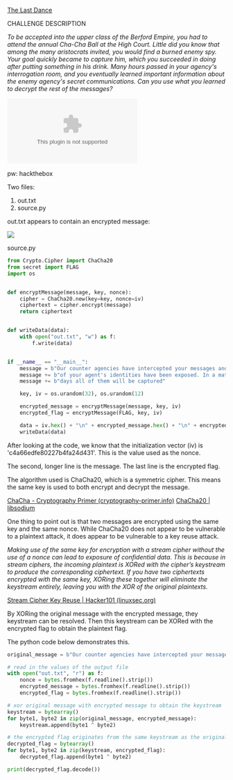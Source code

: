 [The Last Dance](https://app.hackthebox.com/challenges/The%2520Last%2520Dance)

CHALLENGE DESCRIPTION

*To be accepted into the upper class of the Berford Empire, you had to attend the annual Cha-Cha Ball at the High Court. Little did you know that among the many aristocrats invited, you would find a burned enemy spy. Your goal quickly became to capture him, which you succeeded in doing after putting something in his drink. Many hours passed in your agency's interrogation room, and you eventually learned important information about the enemy agency's secret communications. Can you use what you learned to decrypt the rest of the messages?*

![](../../../../_attachments/The%20Last%20Dance.zip)

pw: hackthebox

Two files:

1. out.txt
2. source.py


out.txt appears to contain an encrypted message:

![](../../../../_attachments/Pasted%20image%2020240419144527.png)


source.py

``` python
from Crypto.Cipher import ChaCha20
from secret import FLAG
import os


def encryptMessage(message, key, nonce):
    cipher = ChaCha20.new(key=key, nonce=iv)
    ciphertext = cipher.encrypt(message)
    return ciphertext


def writeData(data):
    with open("out.txt", "w") as f:
        f.write(data)


if __name__ == "__main__":
    message = b"Our counter agencies have intercepted your messages and a lot "
    message += b"of your agent's identities have been exposed. In a matter of "
    message += b"days all of them will be captured"

    key, iv = os.urandom(32), os.urandom(12)

    encrypted_message = encryptMessage(message, key, iv)
    encrypted_flag = encryptMessage(FLAG, key, iv)

    data = iv.hex() + "\n" + encrypted_message.hex() + "\n" + encrypted_flag.hex()
    writeData(data)

```

After looking at the code, we know that the initialization vector (iv) is 'c4a66edfe80227b4fa24d431'. This is the value used as the nonce.

The second, longer line is the message. The last line is the encrypted flag.

The algorithm used is ChaCha20, which is a symmetric cipher. This means the same key is used to both encrypt and decrypt the message.

[ChaCha - Cryptography Primer (cryptography-primer.info)](https://www.cryptography-primer.info/algorithms/chacha/)
[ChaCha20 | libsodium](https://doc.libsodium.org/advanced/stream_ciphers/chacha20)

One thing to point out is that two messages are encrypted using the same key and the same nonce. While ChaCha20 does not appear to be vulnerable to a plaintext attack, it does appear to be vulnerable to a key reuse attack.

*Making use of the same key for encryption with a stream cipher without the use of a nonce can lead to exposure of confidential data. This is because in stream ciphers, the incoming plaintext is XORed with the cipher’s keystream to produce the corresponding ciphertext. If you have two ciphertexts encrypted with the same key, XORing these together will eliminate the keystream entirely, leaving you with the XOR of the original plaintexts.*

[Stream Cipher Key Reuse | Hacker101 (linuxsec.org)](https://hacker101.linuxsec.org/vulnerabilities/stream_reuse)

By XORing the original message with the encrypted message, they keystream can be resolved. Then this keystream can be XORed with the encrypted flag to obtain the plaintext flag.

The python code below demonstrates this.

``` python
original_message = b"Our counter agencies have intercepted your messages and a lot of your agent's identities have been exposed. In a matter of days all of them will be captured"

# read in the values of the output file
with open("out.txt", "r") as f:
    nonce = bytes.fromhex(f.readline().strip())
    encrypted_message = bytes.fromhex(f.readline().strip())
    encrypted_flag = bytes.fromhex(f.readline().strip())

# xor original message with encrypted message to obtain the keystream
keystream = bytearray()
for byte1, byte2 in zip(original_message, encrypted_message):
    keystream.append(byte1 ^ byte2)

# the encrypted flag originates from the same keystream as the original message, allowing a simple XOR to retrieve the plaintext
decrypted_flag = bytearray()
for byte1, byte2 in zip(keystream, encrypted_flag):
    decrypted_flag.append(byte1 ^ byte2)

print(decrypted_flag.decode())

```

